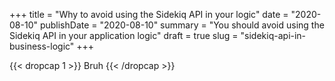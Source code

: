 +++
title = "Why to avoid using the Sidekiq API in your logic"
date = "2020-08-10"
publishDate = "2020-08-10"
summary = "You should avoid using the Sidekiq API in your application logic"
draft = true
slug = "sidekiq-api-in-business-logic"
+++

{{< dropcap 1 >}}
Bruh
{{< /dropcap >}}
